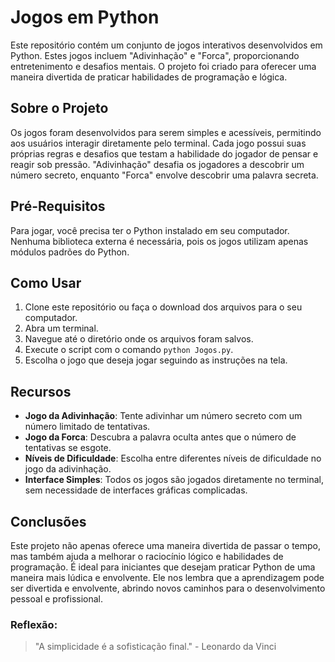 # Jogos em Python

Este repositório contém um conjunto de jogos interativos desenvolvidos em Python. Estes jogos incluem "Adivinhação" e "Forca", proporcionando entretenimento e desafios mentais. O projeto foi criado para oferecer uma maneira divertida de praticar habilidades de programação e lógica.

## Sobre o Projeto

Os jogos foram desenvolvidos para serem simples e acessíveis, permitindo aos usuários interagir diretamente pelo terminal. Cada jogo possui suas próprias regras e desafios que testam a habilidade do jogador de pensar e reagir sob pressão. "Adivinhação" desafia os jogadores a descobrir um número secreto, enquanto "Forca" envolve descobrir uma palavra secreta.

## Pré-Requisitos

Para jogar, você precisa ter o Python instalado em seu computador. Nenhuma biblioteca externa é necessária, pois os jogos utilizam apenas módulos padrões do Python.

## Como Usar

1. Clone este repositório ou faça o download dos arquivos para o seu computador.
2. Abra um terminal.
3. Navegue até o diretório onde os arquivos foram salvos.
4. Execute o script com o comando `python Jogos.py`.
5. Escolha o jogo que deseja jogar seguindo as instruções na tela.

## Recursos

- **Jogo da Adivinhação**: Tente adivinhar um número secreto com um número limitado de tentativas.
- **Jogo da Forca**: Descubra a palavra oculta antes que o número de tentativas se esgote.
- **Níveis de Dificuldade**: Escolha entre diferentes níveis de dificuldade no jogo da adivinhação.
- **Interface Simples**: Todos os jogos são jogados diretamente no terminal, sem necessidade de interfaces gráficas complicadas.

## Conclusões

Este projeto não apenas oferece uma maneira divertida de passar o tempo, mas também ajuda a melhorar o raciocínio lógico e habilidades de programação. É ideal para iniciantes que desejam praticar Python de uma maneira mais lúdica e envolvente. Ele nos lembra que a aprendizagem pode ser divertida e envolvente, abrindo novos caminhos para o desenvolvimento pessoal e profissional.


### Reflexão:

>"A simplicidade é a sofisticação final." - Leonardo da Vinci
